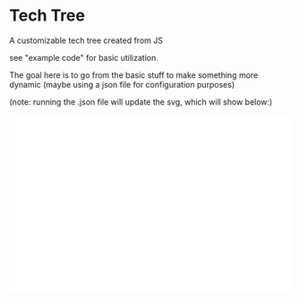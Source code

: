 # Tech Tree

A customizable tech tree created from JS

see "example code" for basic utilization.

The goal here is to go from the basic stuff to make something more dynamic (maybe using a json file for configuration purposes)

(note: running the .json file will update the svg, which will show below:)

![Alt text](./svg.svg)
